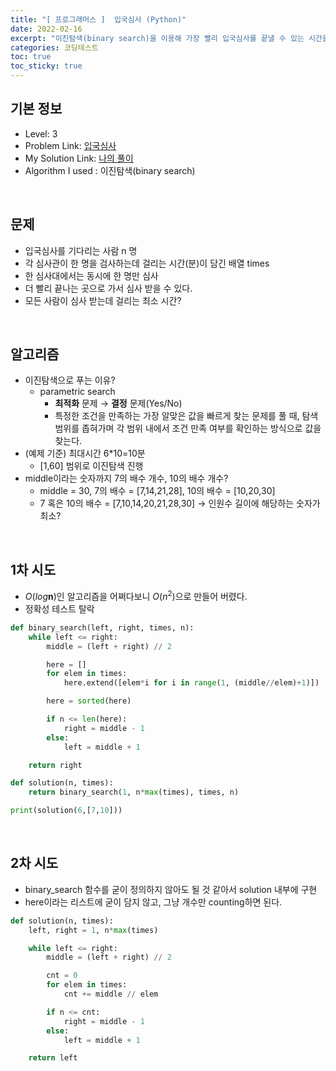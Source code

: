 ```yaml
---
title: "[ 프로그래머스 ]  입국심사 (Python)"
date: 2022-02-16
excerpt: "이진탐색(binary search)을 이용해 가장 빨리 입국심사를 끝낼 수 있는 시간을 찾아봅시다."
categories: 코딩테스트
toc: true
toc_sticky: true
---
```


## 기본 정보

- Level: 3
- Problem Link: [입국심사](https://programmers.co.kr/learn/courses/30/lessons/43238)
- My Solution Link: [나의 풀이](https://github.com/claire-1125/AlgoStudy/blob/main/Programmers/BinarySearch/Immigration.py)
- Algorithm I used : 이진탐색(binary search)

<br/>

## 문제

- 입국심사를 기다리는 사람 n 명
- 각 심사관이 한 명을 검사하는데 걸리는 시간(분)이 담긴 배열 times
- 한 심사대에서는 동시에 한 명만 심사
- 더 빨리 끝나는 곳으로 가서 심사 받을 수 있다.
- 모든 사람이 심사 받는데 걸리는 최소 시간?

<br/>

## 알고리즘

- 이진탐색으로 푸는 이유?
    - parametric search
        - **최적화** 문제 → **결정** 문제(Yes/No)
        - 특정한 조건을 만족하는 가장 알맞은 값을 빠르게 찾는 문제를 풀 때, 탐색 범위를 좁혀가며 각 범위 내에서 조건 만족 여부를 확인하는 방식으로 값을 찾는다.
- (예제 기준) 최대시간 6*10=10분
    - [1,60] 범위로 이진탐색 진행
- middle이라는 숫자까지 7의 배수 개수, 10의 배수 개수?
    - middle = 30, 7의 배수 = [7,14,21,28], 10의 배수 = [10,20,30]
    - 7 혹은 10의 배수 = [7,10,14,20,21,28,30] → 인원수 길이에 해당하는 숫자가 최소?

<br/>

## 1차 시도

- $O(log \mathbf{n})$인 알고리즘을 어쩌다보니 $O(n^2)$으로 만들어 버렸다.
- 정확성 테스트 탈락

```python
def binary_search(left, right, times, n):
    while left <= right:
        middle = (left + right) // 2

        here = []
        for elem in times:
            here.extend([elem*i for i in range(1, (middle//elem)+1)])

        here = sorted(here)

        if n <= len(here):
            right = middle - 1
        else:
            left = middle + 1

    return right

def solution(n, times):
    return binary_search(1, n*max(times), times, n)

print(solution(6,[7,10]))
```

<br/>

## 2차 시도

- binary_search 함수를 굳이 정의하지 않아도 될 것 같아서 solution 내부에 구현
- here이라는 리스트에 굳이 담지 않고, 그냥 개수만 counting하면 된다.

```python
def solution(n, times):
    left, right = 1, n*max(times)

    while left <= right:
        middle = (left + right) // 2

        cnt = 0
        for elem in times:
            cnt += middle // elem

        if n <= cnt:
            right = middle - 1
        else:
            left = middle + 1

    return left
```